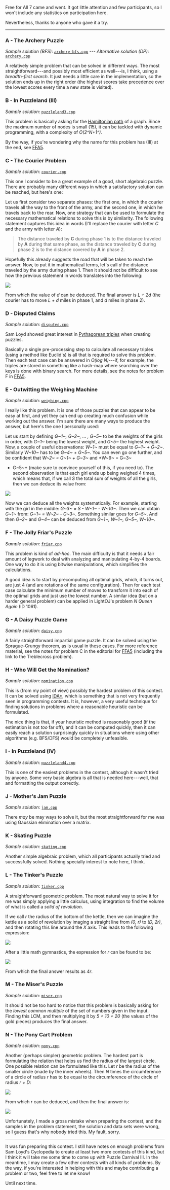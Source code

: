 Free for All 7 came and went. It got little attention and few participants,
so I won't include any statistics on participation here.

Nevertheless, thanks to anyone who gave it a try.

- - -

### A - The Archery Puzzle  ###
*Sample solution (BFS)*: [`archery-bfs.cpp`][a1] --- *Alternative solution
(DP)*: [`archery.cpp`][a2]

A relatively simple problem that can be solved in different ways. The most
straightforward---and possibly most efficient as well---is, I think, using a
*breadth-first search*. It just needs a little care in the implementation,
so the solution ends up in the right order (the highest scores take
precedence over the lowest scores every time a new state is visited).

[a1]: https://github.com/lbv/ffa-pc/blob/master/ffa7-sam-loyds-puzzle-carnival-ii/a-archery/prg/archery-bfs.cpp
[a2]: https://github.com/lbv/ffa-pc/blob/master/ffa7-sam-loyds-puzzle-carnival-ii/a-archery/prg/archery.cpp

### B - In Puzzleland (III) ###
*Sample solution*: [`puzzleland3.cpp`][b]

This problem is basically asking for the [Hamiltonian path][ham] of a graph.
Since the maximum number of nodes is small (15), it can be tackled with
dynamic programming, with a complexity of *O(2^N+1^)*.

By the way, if you're wondering why the name for this problem has (III) at
the end, see [FFA5][ffa5].

[b]: https://github.com/lbv/ffa-pc/blob/master/ffa7-sam-loyds-puzzle-carnival-ii/b-puzzleland3/prg/puzzleland3.cpp
[ffa5]: https://sites.google.com/a/diptongonante.com/ffa-pc/contests/free-for-all-5-sam-loyd-s-puzzle-carnival
[ham]: http://en.wikipedia.org/wiki/Hamiltonian_path


### C - The Courier Problem ###
*Sample solution*: [`courier.cpp`][c]

This one I consider to be a great example of a good, short algebraic puzzle.
There are probably many different ways in which a satisfactory solution can
be reached, but here's one:

Let us first consider two separate phases: the first one, in which the
courier travels all the way to the front of the army, and the second one, in
which he travels back to the rear. Now, one strategy that can be used to
formulate the necessary mathematical relations to solve this is by
similarity. The following statement captures this idea in words (I'll
replace the courier with letter *C* and the army with letter *A*):

> The distance traveled by **C** during phase 1 is to the distance
> traveled by **A** during that same phase, as the distance traveled by
> **C** during phase 2 is to the distance covered by **A** in phase 2.

Hopefully this already suggests the road that will be taken to reach the
answer. Now, to put it in mathematical terms, let's call *d* the distance
traveled by the army during phase 1. Then it should not be difficult to see
how the previous statement in words translates into the following:

<div style="display:block;text-align:left"><img
src="http://mathurl.com/nccmj9r.png" border="0"></div>

From which the value of *d* can be deduced. The final answer is *L + 2d*
(the courier has to move *L + d* miles in phase 1, and *d* miles in phase
2).

[c]: https://github.com/lbv/ffa-pc/blob/master/ffa7-sam-loyds-puzzle-carnival-ii/c-courier/prg/courier.cpp

### D - Disputed Claims ###
*Sample solution*: [`disputed.cpp`][d]

Sam Loyd showed great interest in [Pythagorean triples][pyt] when creating
puzzles.

Basically a single pre-processing step to calculate all necessary triples
(using a method like Euclid's) is all that is required to solve this
problem. Then each test case can be answered in *O(log N)*---if, for
example, the triples are stored in something like a hash-map where searching
over the keys is done with binary search. For more details, see the notes
for problem F in [FFA5][ffa5].

[d]: https://github.com/lbv/ffa-pc/blob/master/ffa7-sam-loyds-puzzle-carnival-ii/d-disputed/prg/disputed.cpp
[pyt]: http://en.wikipedia.org/wiki/Pythagorean_triple

### E - Outwitting the Weighing Machine ###
*Sample solution*: [`weighing.cpp`][e]

I really like this problem. It is one of those puzzles that can appear to be
easy at first, and yet they can end up creating much confusion while working
out the answer. I'm sure there are many ways to produce the answer, but
here's the one I personally used:

Let us start by defining *G~1~, G~2~, ... , G~5~* to be the weights of the
girls in order, with *G~1~* being the lowest weight, and *G~5~* the highest
weight. Now, a couple of useful observations: *W~1~* must be equal to *G~1~ +
G~2~*. Similarly *W~10~* has to be *G~4~ + G~5~*. You can even go one
further, and be confident that *W~2~ = G~1~ + G~3~* and *W~9~ = G~3~
+ G~5~* (make sure to convince yourself of this, if you need to). The second
observation is that each girl ends up being weighed 4 times, which
means that, if we call *S* the total sum of weights of all the girls, then
we can deduce its value from:

<div style="display:block;text-align:left"><img
src="http://mathurl.com/ovpenv8.png" border="0"></div>

Now we can deduce all the weights systematically. For example, starting with
the girl in the middle: *G~3~ = S - W~1~ - W~10~*. Then we can obtain *G~1~*
from: *G~1~ = W~2~ - G~3~*. Something similar goes for *G~5~*. And then
*G~2~* and *G~4~* can be deduced from *G~1~, W~1~, G~5~, W~10~*.

[e]: https://github.com/lbv/ffa-pc/blob/master/ffa7-sam-loyds-puzzle-carnival-ii/e-weighing/prg/weighing.cpp

### F - The Jolly Friar's Puzzle ###
*Sample solution*: [`friar.cpp`][f]

This problem is kind of *ad-hoc*. The main difficulty is that it needs a
fair amount of legwork to deal with analyzing and manipulating 4-by-4
boards. One way to do it is using bitwise manipulations, which simplifies
the calculations.

A good idea is to start by precomputing all optimal grids, which, it turns
out, are just 4 (and are rotations of the same configuration). Then for each
test case calculate the minimum number of moves to transform it into each of
the optimal grids and just use the lowest number. A similar idea (but on a
harder general problem) can be applied in LightOJ's problem *N Queen Again*
(ID 1061).

[f]: https://github.com/lbv/ffa-pc/blob/master/ffa7-sam-loyds-puzzle-carnival-ii/f-friar/prg/friar.cpp


### G - A Daisy Puzzle Game ###
*Sample solution*: [`daisy.cpp`][g]

A fairly straightforward impartial game puzzle. It can be solved using the
Sprague-Grungy theorem, as is usual in these cases. For more reference
material, see the notes for problem C in the editorial for [FFA5][ffa5]
(including the link to the Treblecross problem).

[g]: https://github.com/lbv/ffa-pc/blob/master/ffa7-sam-loyds-puzzle-carnival-ii/g-daisy/prg/daisy.cpp

### H - Who Will Get the Nomination? ###
*Sample solution*: [`nomination.cpp`][h]

This is (from my point of view) possibly the hardest problem of this
contest. It can be solved using [IDA*][ida], which is something that is not
very frequently seen in programming contests. It is, however, a very useful
technique for finding solutions in problems where a reasonable heuristic
can be formulated.

The nice thing is that, if your heuristic method is reasonably good (if the
estimation is not *too* far off), and it can be computed quickly, then it
can easily reach a solution surprisingly quickly in situations where using
other algorithms (e.g. BFS/DFS) would be completely unfeasible.

[h]: https://github.com/lbv/ffa-pc/blob/master/ffa7-sam-loyds-puzzle-carnival-ii/h-nomination/prg/nomination.cpp
[ida]: http://en.wikipedia.org/wiki/IDA*

### I - In Puzzleland (IV) ###
*Sample solution*: [`puzzleland4.cpp`][i]

This is one of the easiest problems in the contest, although it wasn't tried
by anyone. Some very basic algebra is all that is needed here---well, that
and formatting the output correctly.

[i]: https://github.com/lbv/ffa-pc/blob/master/ffa7-sam-loyds-puzzle-carnival-ii/i-puzzleland4/prg/puzzleland4.cpp

### J - Mother's Jam Puzzle ###
*Sample solution*: [`jam.cpp`][j]

There *may* be may ways to solve it, but the most straightforward for me was
using Gaussian elimination over a matrix.

[j]: https://github.com/lbv/ffa-pc/blob/master/ffa7-sam-loyds-puzzle-carnival-ii/j-jam/prg/jam.cpp

### K - Skating Puzzle ###
*Sample solution*: [`skating.cpp`][k]

Another simple algebraic problem, which all participants actually tried and
successfully solved. Nothing specially interest to note here, I think.

[k]: https://github.com/lbv/ffa-pc/blob/master/ffa7-sam-loyds-puzzle-carnival-ii/k-skating/prg/skating.cpp

### L - The Tinker's Puzzle ###
*Sample solution*: [`tinker.cpp`][l]

A straightforward geometric problem. The most natural way to solve it for me
was simply applying a little calculus, using integration to find the volume
of what is called a *solid of revolution*.

If we call *r* the radius of the bottom of the kettle, then we can imagine
the kettle as a solid of revolution by imaging a straight line from *(0, r)*
to *(D, 2r)*, and then rotating this line around the *X* axis. This leads to
the following expression:

<div style="display:block;text-align:left"><img
src="http://mathurl.com/nwa3qo6.png" border="0"></div>

After a little math gymnastics, the expression for *r* can be found to be:

<div style="display:block;text-align:left"><img
src="http://mathurl.com/lqv2okw.png" border="0"></div>

From which the final answer results as *4r*.

[l]: https://github.com/lbv/ffa-pc/blob/master/ffa7-sam-loyds-puzzle-carnival-ii/l-tinker/prg/tinker.cpp

### M - The Miser's Puzzle ###
*Sample solution*: [`miser.cpp`][m]

It should not be too hard to notice that this problem is basically asking
for the *lowest common multiple* of the set of numbers given in the input.
Finding this LCM, and then multiplying it by *5 + 10 + 20* (the values of
the gold pieces) produces the final answer.

[m]: https://github.com/lbv/ffa-pc/blob/master/ffa7-sam-loyds-puzzle-carnival-ii/m-miser/prg/miser.cpp


### N - The Pony Cart Problem ###
*Sample solution*: [`pony.cpp`][n]

Another (perhaps simpler) geometric problem. The hardest part is formulating
the relation that helps us find the radius of the largest circle. One
possible relation can be formulated like this. Let *r* be the radius of the
smaller circle (made by the inner wheels). Then *N* times the circumference
of a circle of radius *r* has to be equal to the circumference of the circle
of radius *r + D*:

<div style="display:block;text-align:left"><img
src="http://mathurl.com/qfvhtmg.png" border="0"></div>

From which *r* can be deduced, and then the final answer is:

<div style="display:block;text-align:left"><img
src="http://mathurl.com/pkzvubl.png" border="0"></div>

Unfortunately, I made a gross mistake when preparing the contest, and the
samples in the problem statement, the solution and data sets were wrong, so
I guess that's why nobody tried this. My fault, sorry.

[n]: https://github.com/lbv/ffa-pc/blob/master/ffa7-sam-loyds-puzzle-carnival-ii/n-pony/prg/pony.cpp

- - -

It was fun preparing this contest. I still have notes on enough problems
from Sam Loyd's Cyclopedia to create at least two more contests of this
kind, but I think it will take me some time to come up with Puzzle Carnival
III. In the meantime, I may create a few other contests with all kinds of
problems. By the way, if you're interested in helping with this and maybe
contributing a problem or two, feel free to let me know!

Until next time.
